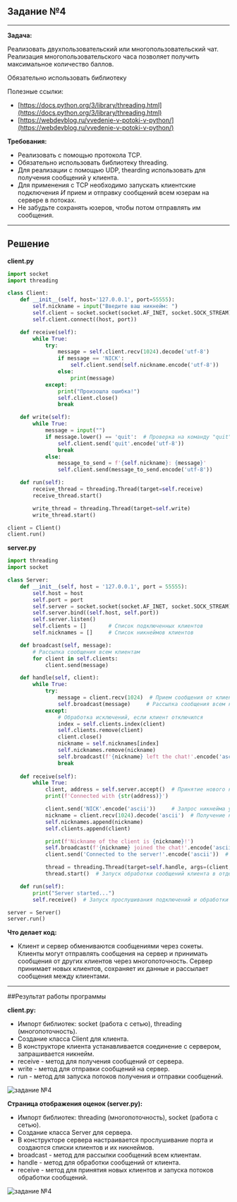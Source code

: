 ## Задание №4

---
**Задача:**

Реализовать двухпользовательский или многопользовательский чат. Реализация многопользовательского часа позволяет получить максимальное количество баллов.

Обязательно использовать библиотеку 

Полезные ссылки:

- [https://docs.python.org/3/library/threading.html](https://docs.python.org/3/library/threading.html)
- [https://webdevblog.ru/vvedenie-v-potoki-v-python/](https://webdevblog.ru/vvedenie-v-potoki-v-python/)

**Требования:**

- Реализовать с помощью протокола TCP.
- Обязательно использовать библиотеку threading. 
- Для реализации с помощью UDP, thearding использовать для получения сообщений у клиента.
- Для применения с TCP необходимо запускать клиентские подключения *И* прием и отправку сообщений всем юзерам на сервере в потоках. 
- Не забудьте сохранять юзеров, чтобы потом отправлять им сообщения. 

---
## Решение

**client.py**
```python
import socket
import threading

class Client:
    def __init__(self, host='127.0.0.1', port=55555):
        self.nickname = input("Введите ваш никнейм: ")
        self.client = socket.socket(socket.AF_INET, socket.SOCK_STREAM)
        self.client.connect((host, port))

    def receive(self):
        while True:
            try:
                message = self.client.recv(1024).decode('utf-8')
                if message == 'NICK':
                    self.client.send(self.nickname.encode('utf-8'))
                else:
                    print(message)
            except:
                print("Произошла ошибка!")
                self.client.close()
                break

    def write(self):
        while True:
            message = input("")
            if message.lower() == 'quit':  # Проверка на команду "quit" для выхода
                self.client.send('quit'.encode('utf-8'))
                break
            else:
                message_to_send = f'{self.nickname}: {message}'
                self.client.send(message_to_send.encode('utf-8'))

    def run(self):
        receive_thread = threading.Thread(target=self.receive)
        receive_thread.start()

        write_thread = threading.Thread(target=self.write)
        write_thread.start()

client = Client()
client.run()
```

**server.py**
```python
import threading
import socket

class Server:
    def __init__(self, host = '127.0.0.1', port = 55555):
        self.host = host
        self.port = port
        self.server = socket.socket(socket.AF_INET, socket.SOCK_STREAM)
        self.server.bind((self.host, self.port))
        self.server.listen()
        self.clients = []       # Список подключенных клиентов
        self.nicknames = []     # Список никнеймов клиентов

    def broadcast(self, message):
        # Рассылка сообщения всем клиентам
        for client in self.clients:
            client.send(message)

    def handle(self, client):
        while True:
            try:
                message = client.recv(1024)  # Прием сообщения от клиента (максимум 1024 байта)
                self.broadcast(message)     # Рассылка сообщения всем клиентам
            except:
                # Обработка исключений, если клиент отключился
                index = self.clients.index(client)
                self.clients.remove(client)
                client.close()
                nickname = self.nicknames[index]
                self.nicknames.remove(nickname)
                self.broadcast(f'{nickname} left the chat!'.encode('ascii'))
                break
            
    def receive(self):
        while True:
            client, address = self.server.accept()  # Принятие нового клиента и его адреса
            print(f'Connected with {str(address)}')

            client.send('NICK'.encode('ascii'))     # Запрос никнейма у клиента
            nickname = client.recv(1024).decode('ascii')  # Получение никнейма от клиента
            self.nicknames.append(nickname)
            self.clients.append(client)

            print(f'Nickname of the client is {nickname}!')
            self.broadcast(f'{nickname} joined the chat!'.encode('ascii'))  # Оповещение о входе клиента
            client.send('Connected to the server!'.encode('ascii'))  # Отправка клиенту сообщения о подключении

            thread = threading.Thread(target=self.handle, args=(client,))
            thread.start()  # Запуск обработки сообщений клиента в отдельном потоке

    def run(self):
        print("Server started...")
        self.receive()  # Запуск прослушивания подключений и обработки клиентов

server = Server()
server.run()
```
**Что делает код:**

- Клиент и сервер обмениваются сообщениями через сокеты. Клиенты могут отправлять сообщения на сервер и принимать сообщения от других клиентов через многопоточность. Сервер принимает новых клиентов, сохраняет их данные и рассылает сообщения между клиентами.

---
##Результат работы программы

**client.py:**

- Импорт библиотек: socket (работа с сетью), threading (многопоточность).
- Создание класса Client для клиента.
- В конструкторе клиента устанавливается соединение с сервером, запрашивается никнейм.
- receive - метод для получения сообщений от сервера.
- write - метод для отправки сообщений на сервер.
- run - метод для запуска потоков получения и отправки сообщений.

![задание №4](../img/4_1.jpg)


**Страница отображения оценок (server.py):**

- Импорт библиотек: threading (многопоточность), socket (работа с сетью).
- Создание класса Server для сервера.
- В конструкторе сервера настраивается прослушивание порта и создаются списки клиентов и их никнеймов.
- broadcast - метод для рассылки сообщений всем клиентам.
- handle - метод для обработки сообщений от клиента.
- receive - метод для принятия новых клиентов и запуска потоков обработки сообщений.

![задание №4](../img/4_2.png)